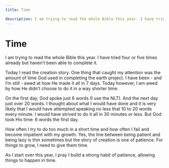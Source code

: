```yaml
---
title: Time

description: I am trying to read the whole Bible this year. I have tried four or five times already but haven’t been able to complete it. Today I read the creation story. One thing that caught my attention was the amount of time God used in completing the earth project. I have been - and I’m still - awed at how He made it all in 7 days. Today however, I am awed by how He didn’t choose to do it in a way shorter time.
---
```


# Time


I am trying to read the whole Bible this year. I have tried four or five times already but haven’t been able to complete it.

Today I read the creation story. One thing that caught my attention was the amount of time God used in completing the earth project. I have been - and I’m still - awed at how He made it all in 7 days. Today however, I am awed by how He didn’t choose to do it in a way shorter time.

On the first day, God spoke just 6 words (I use the NLT). And the next day just over 20 words. I thought about what I would have done and it is very likely that I would have attempted speaking no less that 10 to 20 words every minute. I would have strived to do it all in 30 minutes or less. But God took His time: 6 words the first day.

How often I try to do too much in a short time and how often I fail and become impatient with my growth. Yes, the line between being patient and being lazy is thin sometimes but the story of creation is one of patience. For things to grow, I need to give them time.

As I start over this year, I pray I build a strong habit of patience, allowing things to happen in time. 
